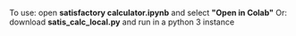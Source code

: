 To use: open **satisfactory calculator.ipynb** and select **"Open in Colab"**
Or: download **satis_calc_local.py** and run in a python 3 instance
